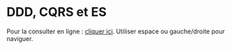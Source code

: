# DDD, CQRS et ES

Pour la consulter en ligne : [cliquer ici]. Utiliser espace ou gauche/droite pour naviguer.

[cliquer ici]: http://michaelborde.fr/ddd-cqrs-es-atbdx2016

